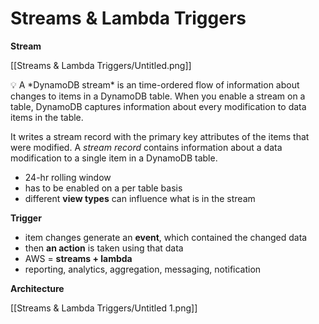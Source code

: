 # Streams & Lambda Triggers

**Stream**

[[Streams & Lambda Triggers/Untitled.png]]

<aside>
💡 A *DynamoDB stream* is an time-ordered flow of information about changes to items in a DynamoDB table. When you enable a stream on a table, DynamoDB captures information about every modification to data items in the table.

It writes a stream record with the primary key attributes of the items that were modified. A *stream record* contains information about a data modification to a single item in a DynamoDB table.

</aside>

- 24-hr rolling window
- has to be enabled on a per table basis
- different **view types** can influence what is in the stream

**Trigger**

- item changes generate an **event**, which contained the changed data
- then **an action** is taken using that data
- AWS = **streams + lambda**
- reporting, analytics, aggregation, messaging, notification

**Architecture**

[[Streams & Lambda Triggers/Untitled 1.png]]
